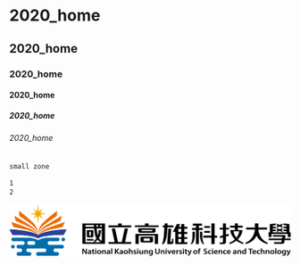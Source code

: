 # 2020_home
## 2020_home
### 2020_home
#### 2020_home
##### 2020_home
###### 2020_home

`small zone`
```big zone
1
2
```
![NKUST](nkust.png "NKUST")
